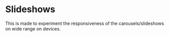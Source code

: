# Slideshows
This is made to experiment the responsiveness of the carousels/slideshows on wide range on devices.
